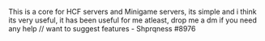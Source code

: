 This is a core for HCF servers and Minigame servers, its simple and i think its very useful, it has been useful for me atleast, drop me a dm if you need any help // want to suggest features - Shprqness
#8976
